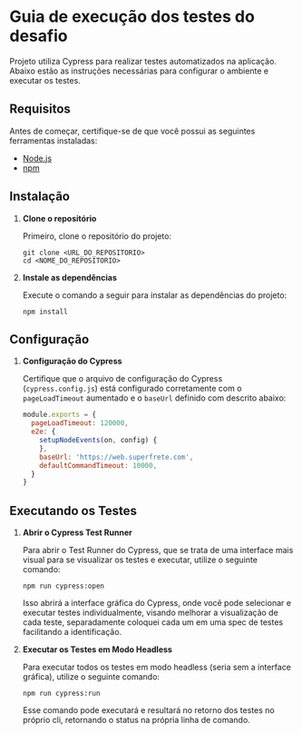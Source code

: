 # Guia de execução dos testes do desafio

Projeto utiliza Cypress para realizar testes automatizados na aplicação.
Abaixo estão as instruções necessárias para configurar o ambiente e executar os testes.

## Requisitos

Antes de começar, certifique-se de que você possui as seguintes ferramentas instaladas:

- [Node.js](https://nodejs.org/) 
- [npm](https://www.npmjs.com/)

## Instalação

1. **Clone o repositório**

   Primeiro, clone o repositório do projeto:

   ```terminal
   git clone <URL_DO_REPOSITORIO>
   cd <NOME_DO_REPOSITORIO>
   ```

2. **Instale as dependências**

   Execute o comando a seguir para instalar as dependências do projeto:

   ```terminal
   npm install
   ```

## Configuração

1. **Configuração do Cypress**

   Certifique que o arquivo de configuração do Cypress (`cypress.config.js`) está configurado corretamente com o `pageLoadTimeout` aumentado e o `baseUrl` definido com descrito abaixo:

   ```cypress.config.js
   module.exports = {
     pageLoadTimeout: 120000,
     e2e: {
       setupNodeEvents(on, config) {
       },
       baseUrl: 'https://web.superfrete.com',
       defaultCommandTimeout: 10000,
     }
   }
   ```

## Executando os Testes

1. **Abrir o Cypress Test Runner**

   Para abrir o Test Runner do Cypress, que se trata de uma interface mais visual para se visualizar os testes e executar, utilize o seguinte comando:

   ```terminal
   npm run cypress:open
   ```

   Isso abrirá a interface gráfica do Cypress, onde você pode selecionar e executar testes individualmente, visando melhorar a visualização de cada teste, separadamente coloquei cada um em uma spec de testes facilitando a identificação.

2. **Executar os Testes em Modo Headless**

   Para executar todos os testes em modo headless (seria sem a interface gráfica), utilize o seguinte comando:

   ```terminal
   npm run cypress:run
   ```

   Esse comando pode executará e resultará no retorno dos testes no próprio cli, retornando o status na própria linha de comando.

